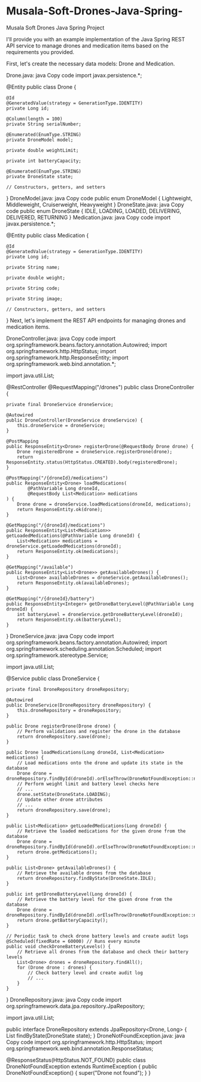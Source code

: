 # Musala-Soft-Drones-Java-Spring-
Musala Soft Drones Java Spring Project

I'll provide you with an example implementation of the Java Spring REST API service to manage drones and medication items based on the requirements you provided. 

First, let's create the necessary data models: Drone and Medication.

Drone.java:
java
Copy code
import javax.persistence.*;

@Entity
public class Drone {

    @Id
    @GeneratedValue(strategy = GenerationType.IDENTITY)
    private Long id;

    @Column(length = 100)
    private String serialNumber;

    @Enumerated(EnumType.STRING)
    private DroneModel model;

    private double weightLimit;

    private int batteryCapacity;

    @Enumerated(EnumType.STRING)
    private DroneState state;

    // Constructors, getters, and setters
}
DroneModel.java:
java
Copy code
public enum DroneModel {
    Lightweight,
    Middleweight,
    Cruiserweight,
    Heavyweight
}
DroneState.java:
java
Copy code
public enum DroneState {
    IDLE,
    LOADING,
    LOADED,
    DELIVERING,
    DELIVERED,
    RETURNING
}
Medication.java:
java
Copy code
import javax.persistence.*;

@Entity
public class Medication {

    @Id
    @GeneratedValue(strategy = GenerationType.IDENTITY)
    private Long id;

    private String name;

    private double weight;

    private String code;

    private String image;

    // Constructors, getters, and setters
}
Next, let's implement the REST API endpoints for managing drones and medication items.

DroneController.java:
java
Copy code
import org.springframework.beans.factory.annotation.Autowired;
import org.springframework.http.HttpStatus;
import org.springframework.http.ResponseEntity;
import org.springframework.web.bind.annotation.*;

import java.util.List;

@RestController
@RequestMapping("/drones")
public class DroneController {

    private final DroneService droneService;

    @Autowired
    public DroneController(DroneService droneService) {
        this.droneService = droneService;
    }

    @PostMapping
    public ResponseEntity<Drone> registerDrone(@RequestBody Drone drone) {
        Drone registeredDrone = droneService.registerDrone(drone);
        return ResponseEntity.status(HttpStatus.CREATED).body(registeredDrone);
    }

    @PostMapping("/{droneId}/medications")
    public ResponseEntity<Drone> loadMedications(
            @PathVariable Long droneId,
            @RequestBody List<Medication> medications
    ) {
        Drone drone = droneService.loadMedications(droneId, medications);
        return ResponseEntity.ok(drone);
    }

    @GetMapping("/{droneId}/medications")
    public ResponseEntity<List<Medication>> getLoadedMedications(@PathVariable Long droneId) {
        List<Medication> medications = droneService.getLoadedMedications(droneId);
        return ResponseEntity.ok(medications);
    }

    @GetMapping("/available")
    public ResponseEntity<List<Drone>> getAvailableDrones() {
        List<Drone> availableDrones = droneService.getAvailableDrones();
        return ResponseEntity.ok(availableDrones);
    }

    @GetMapping("/{droneId}/battery")
    public ResponseEntity<Integer> getDroneBatteryLevel(@PathVariable Long droneId) {
        int batteryLevel = droneService.getDroneBatteryLevel(droneId);
        return ResponseEntity.ok(batteryLevel);
    }
}
DroneService.java:
java
Copy code
import org.springframework.beans.factory.annotation.Autowired;
import org.springframework.scheduling.annotation.Scheduled;
import org.springframework.stereotype.Service;

import java.util.List;

@Service
public class DroneService {

    private final DroneRepository droneRepository;

    @Autowired
    public DroneService(DroneRepository droneRepository) {
        this.droneRepository = droneRepository;
    }

    public Drone registerDrone(Drone drone) {
        // Perform validations and register the drone in the database
        return droneRepository.save(drone);
    }

    public Drone loadMedications(Long droneId, List<Medication> medications) {
        // Load medications onto the drone and update its state in the database
        Drone drone = droneRepository.findById(droneId).orElseThrow(DroneNotFoundException::new);
        // Perform weight limit and battery level checks here
        // ...
        drone.setState(DroneState.LOADING);
        // Update other drone attributes
        // ...
        return droneRepository.save(drone);
    }

    public List<Medication> getLoadedMedications(Long droneId) {
        // Retrieve the loaded medications for the given drone from the database
        Drone drone = droneRepository.findById(droneId).orElseThrow(DroneNotFoundException::new);
        return drone.getMedications();
    }

    public List<Drone> getAvailableDrones() {
        // Retrieve the available drones from the database
        return droneRepository.findByState(DroneState.IDLE);
    }

    public int getDroneBatteryLevel(Long droneId) {
        // Retrieve the battery level for the given drone from the database
        Drone drone = droneRepository.findById(droneId).orElseThrow(DroneNotFoundException::new);
        return drone.getBatteryCapacity();
    }

    // Periodic task to check drone battery levels and create audit logs
    @Scheduled(fixedRate = 60000) // Runs every minute
    public void checkDroneBatteryLevels() {
        // Retrieve all drones from the database and check their battery levels
        List<Drone> drones = droneRepository.findAll();
        for (Drone drone : drones) {
            // Check battery level and create audit log
            // ...
        }
    }
}
DroneRepository.java:
java
Copy code
import org.springframework.data.jpa.repository.JpaRepository;

import java.util.List;

public interface DroneRepository extends JpaRepository<Drone, Long> {
    List<Drone> findByState(DroneState state);
}
DroneNotFoundException.java:
java
Copy code
import org.springframework.http.HttpStatus;
import org.springframework.web.bind.annotation.ResponseStatus;

@ResponseStatus(HttpStatus.NOT_FOUND)
public class DroneNotFoundException extends RuntimeException {
    public DroneNotFoundException() {
        super("Drone not found");
    }
}

